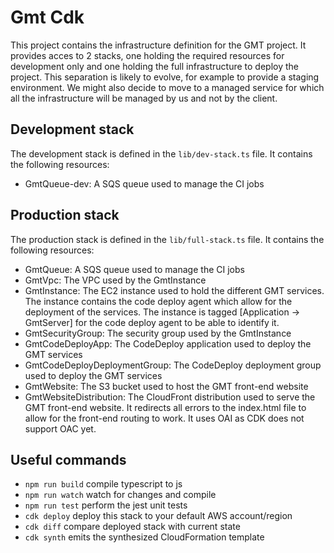 # Gmt Cdk

This project contains the infrastructure definition for the GMT project. It provides acces to 2 stacks, one holding the
required resources for development only and one holding the full infrastructure to deploy the project. This separation is
likely to evolve, for example to provide a staging environment. We might also decide to move to a managed service for which
all the infrastructure will be managed by us and not by the client.

## Development stack

The development stack is defined in the `lib/dev-stack.ts` file. It contains the following resources:

- GmtQueue-dev: A SQS queue used to manage the CI jobs

## Production stack

The production stack is defined in the `lib/full-stack.ts` file. It contains the following resources:

- GmtQueue: A SQS queue used to manage the CI jobs
- GmtVpc: The VPC used by the GmtInstance
- GmtInstance: The EC2 instance used to hold the different GMT services. The instance contains the code deploy agent which allow for the deployment of the services. The instance is tagged [Application -> GmtServer] for the code deploy agent to be able to identify it.
- GmtSecurityGroup: The security group used by the GmtInstance
- GmtCodeDeployApp: The CodeDeploy application used to deploy the GMT services
- GmtCodeDeployDeploymentGroup: The CodeDeploy deployment group used to deploy the GMT services
- GmtWebsite: The S3 bucket used to host the GMT front-end website
- GmtWebsiteDistribution: The CloudFront distribution used to serve the GMT front-end website. It redirects all errors to the index.html file to allow for the front-end routing to work. It uses OAI as CDK does not support OAC yet.

## Useful commands

* `npm run build`   compile typescript to js
* `npm run watch`   watch for changes and compile
* `npm run test`    perform the jest unit tests
* `cdk deploy`      deploy this stack to your default AWS account/region
* `cdk diff`        compare deployed stack with current state
* `cdk synth`       emits the synthesized CloudFormation template
